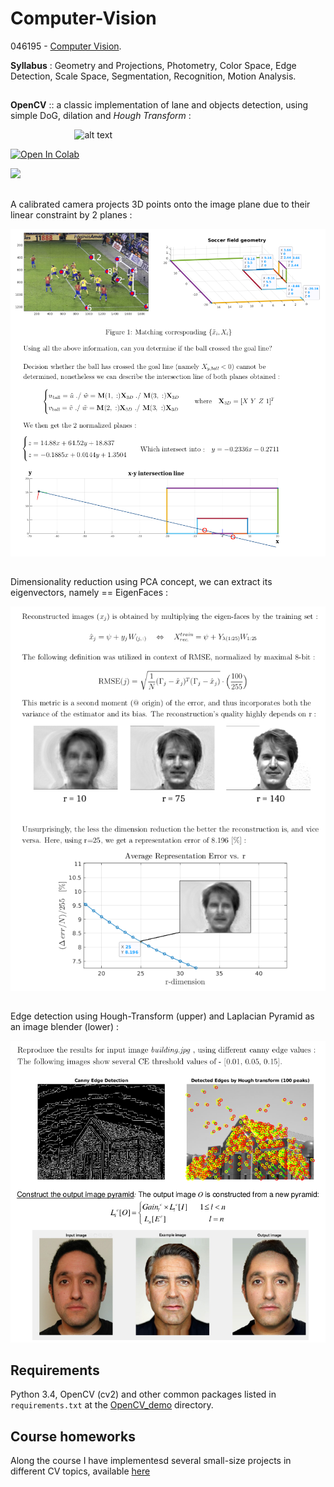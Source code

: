 # Computer-Vision

046195 - [Computer Vision](https://webcourse.cs.technion.ac.il/236873/Winter2019-2020/).

**Syllabus** :
Geometry and Projections, Photometry, Color Space, Edge Detection, Scale Space, Segmentation, Recognition, Motion Analysis. 

## 
**OpenCV**  ::  a classic implementation of lane and objects detection, using simple DoG, dilation and *Hough Transform* :

 &nbsp;  &nbsp;  &nbsp;  &nbsp;  &nbsp;  &nbsp;  &nbsp;  &nbsp;  &nbsp;  &nbsp;  &nbsp;  &nbsp;  &nbsp; ![alt text](https://github.com/Daniboy370/Computer-Vision/blob/master/OpenCV_Demo/Upload/Github_GIF.gif)
  

[![Open In Colab](https://colab.research.google.com/assets/colab-badge.svg)](https://drive.google.com/file/d/1uoPJWJVVOb8dyNc0XwjNe68LjzH59-XU/view?usp=sharing)

[<img src='https://upload.wikimedia.org/wikipedia/commons/7/7c/Kaggle_logo.png' width=65 />](https://www.kaggle.com/daniboy370/tutorial-object-recognition-with-opencv)

##
A calibrated camera projects 3D points onto the image plane due to their linear constraint by 2 planes :

![alt text](https://github.com/Daniboy370/Computer-Vision/blob/master/Homeworks/Hw_1/images/3D_projection_to_pixels.png)

## 
Dimensionality reduction using PCA concept, we can extract its eigenvectors, namely == EigenFaces :

![alt text](https://github.com/Daniboy370/Computer-Vision/blob/master/Homeworks/Hw_1/images/PCA.png)

## 
Edge detection using Hough-Transform (upper) and Laplacian Pyramid as an image blender (lower) :

![alt text](https://github.com/Daniboy370/Computer-Vision/blob/master/Homeworks/Hw_1/images/Hough_Blend.png)

## Requirements
Python 3.4, OpenCV (cv2) and other common packages listed in `requirements.txt` at the [OpenCV_demo](https://github.com/Daniboy370/Computer-Vision/blob/master/OpenCV_Demo/OpenCV_demo.py) directory.

## Course homeworks
Along the course I have implementesd several small-size projects in different CV topics, available [here](https://github.com/Daniboy370/Computer-Vision/tree/master/Homeworks)
